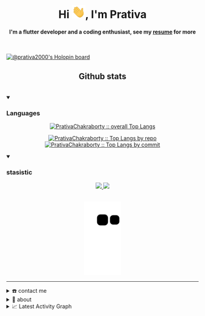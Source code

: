 

<!---
PrativaChakraborty/PrativaChakraborty is a ✨ special ✨ repository because its `README.md` (this file) appears on your GitHub profile.
You can click the Preview link to take a look at your changes.
--->


<div align="center">
<h1 align="center">Hi <img width="35" src="https://github.com/1999AZZAR/1999AZZAR/blob/main/resources/img/waving.gif">, I'm Prativa</h1>
<h4 align="center">I'm a flutter developer and a coding enthusiast, see my <a href="https://github.com/PrativaChakraborty/PrativaChakraborty/blob/main/Resume.pdf">resume</a> for more</h4>
  
</div>
<br>
         
[![@prativa2000's Holopin board](https://holopin.me/prativa2000)](https://holopin.io/@prativa2000)

<div>
   <h2 align="center"> Github stats </h2>
      <br/>
    <details open>
  <summary><h3>Languages</h3></summary>
            <p align="center">
        <a href="https://github.com/PrativaChakraborty/">
          <img src="https://github-readme-stats.vercel.app/api/top-langs/?username=PrativaChakraborty&langs_count=6&theme=gruvbox&layout=compact&hide_border=true"
          alt="PrativaChakraborty :: overall Top Langs " /></a>
      </p>
        <p align="center">
          <a href="https://github.com/PrativaChakraborty/">
          <img width="45%" src="https://github-profile-summary-cards.vercel.app/api/cards/repos-per-language?username=PrativaChakraborty&theme=gruvbox&layout=compact&hide_border=true"
          alt="PrativaChakraborty :: Top Langs by repo" />
          <img width="45%" src="https://github-profile-summary-cards.vercel.app/api/cards/most-commit-language?username=PrativaChakraborty&theme=gruvbox&layout=compact&hide_border=true"
          alt="PrativaChakraborty :: Top Langs by commit" />
          </a>
        </p>
</details>
    <details open>
  <summary><h3>stasistic</h3></summary>
        <p align="center">
          <a href="https://github.com/PrativaChakraborty/">
          <img width="49.5%" src="https://github-readme-stats.vercel.app/api?username=PrativaChakraborty&show_icons=true&theme=gruvbox&hide_border=true" />
          <img width="49.5%" src="https://github-readme-streak-stats.herokuapp.com/?user=PrativaChakraborty&theme=gruvbox&hide_border=true" />
          </a>
       </p>
     <br>
</div>
<div align="center">
  <a href="">
  <img  src="https://github.com/PrativaChakraborty/PrativaChakraborty/blob/output/github-contribution-grid-snake.svg"
       alt="snake" /></a>
</div>

-----
<details>
  <summary>☎️ contact me</summary>
<div>
  <samp>
    <h2 align="center">Get in touch</h2>
    <p align="center">
      <br/>
      <a href="www.linkedin.com/in/prativa-chakraborty" target="blank"><img align="center"
         src="https://img.shields.io/badge/linkedin-%231DA1F2.svg?style=for-the-badge&logo=linkedin&logoColor=white"
         alt="azzar" height="30"/></a>
      <a href="mailto:2000prativa@gmail.com" target="blank"><img align="center"
         src="https://img.shields.io/badge/gmail-EA4335.svg?style=for-the-badge&logo=gmail&logoColor=white"
         alt="azzar" height="30"/></a>
    </p>
  <p align="center">
      <a href="https://instagram.com/implusivibe" target="blank"><img align="center"
         src="https://img.shields.io/badge/instagram-%23E4405F.svg?style=for-the-badge&logo=Instagram&logoColor=white"
         alt="azzar" height="30"/></a>
     
 
    
  </samp>
</div>
</details>

<details>
  <summary>🧮 about</summary>
<div>
<samp>
<h2 align="center">About my account</h2>
 <p align="center">
  <a href="github.com/PrativaChakraborty" target="blank"><img align="center" 
     src="https://komarev.com/ghpvc/?username=PrativaChakraborty&style=for-the-badge&label=PROFILE+VIEWS" height="25"
     alt="views count" /></a>
<!--   <a href="https://1999azzar.github.io/1999AZZAR/"><img align="center" 
     src="https://img.shields.io/website?down_message=offline&style=for-the-badge&up_message=online&url=https%3A%2F%2F1999azzar.github.io%2F1999AZZAR%2F" height="25"
     alt="website" /></a> -->
  </p>
<!--   <p align="center">
  <a href="https://www.codefactor.io/repository/github/1999azzar/1999azzar/overview/main"><img align="center"
     src="https://www.codefactor.io/repository/github/1999azzar/1999azzar/badge/main" height="25"
     alt="CodeFactor" /></a>
  <a href="github.com/1999AZZAR" target="blank"><img align="center" 
     src="https://github.com/1999AZZAR/1999AZZAR/actions/workflows/pages/pages-build-deployment/badge.svg" height="25"
     alt="page built"/></a>
  </p>
 <p align="center">
  <a href="github.com/1999AZZAR" target="blank"><img align="center" 
     src="https://img.shields.io/github/license/1999AZZAR/1999AZZAR?color=purple&style=for-the-badge" height="25"
     alt="lisense" /></a>
  <a href="github.com/1999AZZAR"><img align="center"
     src="https://forthebadge.com/images/badges/works-on-my-machine.svg" height="25"
     alt="work on my machine" /></a> -->
 </p>
 </samp>
</div>
</details>
  


<details>
  <summary>📈 Latest Activity Graph</summary>
  <samp>
  <br/>
  <h2 align="center"> latest contribution </h2>
<a href="https://github.com/ashutosh00710/github-readme-activity-graph">
  <img alt="azzar's Activity Graph" src="https://activity-graph.herokuapp.com/graph/?username=PrativaChakraborty&bg_color=000&color=fff&line=00E676&point=fff&hide_border=true" /></a>
<br/>
  </samp>
  </details>



